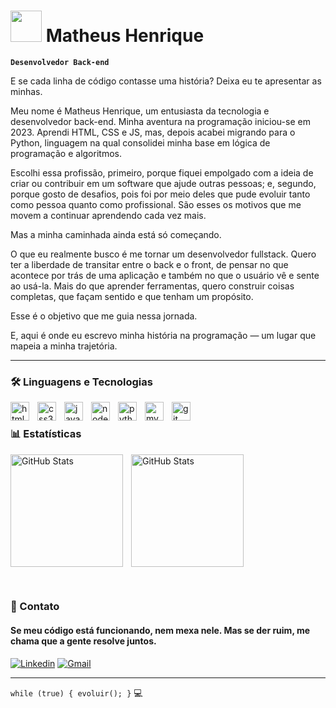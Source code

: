 

# <img src="https://emojis.slackmojis.com/emojis/images/1577305505/7373/hand_wave.gif?1577305505" width="50"/> Matheus Henrique

**`Desenvolvedor Back-end`**

E se cada linha de código contasse uma história? Deixa eu te apresentar as minhas.

Meu nome é Matheus Henrique, um entusiasta da tecnologia e desenvolvedor back-end. Minha aventura na programação iniciou-se em 2023. Aprendi HTML, CSS e JS, mas, depois acabei migrando para o Python, linguagem na qual consolidei minha base em lógica de programação e algoritmos.

Escolhi essa profissão, primeiro, porque fiquei empolgado com a ideia de criar ou contribuir em um software que ajude outras pessoas; e, segundo, porque gosto de desafios, pois foi por meio deles que pude evoluir tanto como pessoa quanto como profissional. São esses os motivos que me movem a continuar aprendendo cada vez mais.

Mas a minha caminhada ainda está só começando.

O que eu realmente busco é me tornar um desenvolvedor fullstack. Quero ter a liberdade de transitar entre o back e o front, de pensar no que acontece por trás de uma aplicação e também no que o usuário vê e sente ao usá-la.
Mais do que aprender ferramentas, quero construir coisas completas, que façam sentido e que tenham um propósito.

Esse é o objetivo que me guia nessa jornada.

E, aqui é onde eu escrevo minha história na programação — um lugar que mapeia a minha trajetória.

---

### 🛠️ Linguagens e Tecnologias

<img
    align="left"
    alt="html5"
    title="HTML5"
    width="30px"
    style="padding-right: 10px;"
    src="https://cdn.jsdelivr.net/gh/devicons/devicon@latest/icons/html5/html5-original.svg"
/>

<img
    align="left"
    alt="css3"
    title="CSS3"
    width="30px"
    style="padding-right: 10px;"
    src="https://cdn.jsdelivr.net/gh/devicons/devicon@latest/icons/css3/css3-original.svg"
/>

<img
    align="left"
    alt="javascript"
    title="JavaScript"
    width="30px"
    style="padding-right: 10px;"
    src="https://cdn.jsdelivr.net/gh/devicons/devicon@latest/icons/javascript/javascript-original.svg"
/>

<img
    align="left"
    alt="nodejs"
    title="Node.js"
    width="30px"
    style="padding-right: 10px;"
    src="https://cdn.jsdelivr.net/gh/devicons/devicon@latest/icons/nodejs/nodejs-original.svg"
/>

<img
    align="left"
    alt="python"
    title="Python"
    width="30px"
    style="padding-right: 10px;"
    src="https://cdn.jsdelivr.net/gh/devicons/devicon@latest/icons/python/python-original.svg"
/>

<img
    align="left"
    alt="mysql"
    title="MySQL"
    width="30px"
    style="padding-right: 10px;"
    src="https://cdn.jsdelivr.net/gh/devicons/devicon@latest/icons/mysql/mysql-original.svg"
/>

<img
    align="left"
    alt="git"
    title="Git"
    width="30px"
    style="padding-right: 10px;"
    src="https://cdn.jsdelivr.net/gh/devicons/devicon@latest/icons/git/git-original.svg"
/>

<br/>

### 📊 Estatísticas

<img
    align="left"
    alt="GitHub Stats"
    height="180"
    style="padding-right: 10px;"
    src="https://github-readme-stats.vercel.app/api?username=matheushnt&show_icons=true&theme=dracula&include_all_commits=true&locale=pt-br"
/>


<img
    alt="GitHub Stats"
    height="180"
    style="padding-right: 10px;"
    src="https://github-readme-stats.vercel.app/api/top-langs/?username=matheushnt&theme=dracula&layout=compact&custom_title=Tecnologias&langs_count=6&locale=pt-br"
/>

<br>

### 📩 Contato

#### Se meu código está funcionando, nem mexa nele. Mas se der ruim, me chama que a gente resolve juntos.

[![Linkedin](https://img.shields.io/badge/LinkedIn-0077B5?style=for-the-badge&logo=linkedin&logoColor=white)](https://linkedin.com/in/matheushnt/) [![Gmail](https://img.shields.io/badge/Gmail-D14836?style=for-the-badge&logo=gmail&logoColor=white)](mailto:matheushnt06@gmail.com)

---

`while (true) { evoluir(); }` 💻

